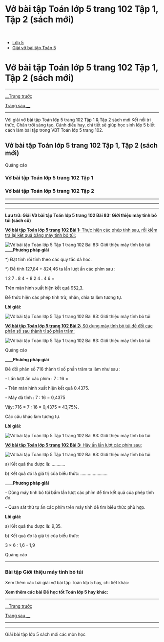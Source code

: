 # Vở bài tập Toán lớp 5 trang 102 Tập 1, Tập 2 (sách mới)

﻿

  * [Lớp 5](https://vietjack.com/series/lop-5.jsp)
  * [Giải vở bài tập Toán 5](https://vietjack.com/giai-vo-bai-tap-toan-5/index.jsp)



# Vở bài tập Toán lớp 5 trang 102 Tập 1, Tập 2 (sách mới)

* * *

[__Trang trước](https://vietjack.com/giai-vo-bai-tap-toan-5/bai-82-luyen-tap-chung.jsp)

[Trang sau __](https://vietjack.com/giai-vo-bai-tap-toan-5/bai-84-su-dung-may-tinh-bo-tui-de-giai-toan-ve-ti-so-phan-tram.jsp)

* * *

Với giải vở bài tập Toán lớp 5 trang 102 Tập 1 & Tập 2 sách mới Kết nối tri thức, Chân trời sáng tạo, Cánh diều hay, chi tiết sẽ giúp học sinh lớp 5 biết cách làm bài tập trong VBT Toán lớp 5 trang 102.

## Vở bài tập Toán lớp 5 trang 102 Tập 1, Tập 2 (sách mới)

Quảng cáo

### Vở bài tập Toán lớp 5 trang 102 Tập 1

### Vở bài tập Toán lớp 5 trang 102 Tập 2

* * *

* * *

* * *

**Lưu trữ: Giải Vở bài tập Toán lớp 5 trang 102 Bài 83: Giới thiệu máy tính bỏ túi (sách cũ)**

[**Vở bài tập Toán lớp 5 trang 102 Bài 1:** Thực hiện các phép tính sau, rồi kiểm tra lại kết quả bằng máy tính bỏ túi:](https://vietjack.com/giai-vo-bai-tap-toan-5/bai-1-trang-102-vbt-toan-5-tap-1.jsp)

![Vở bài tập Toán lớp 5 Tập 1 trang 102 Bài 83: Giới thiệu máy tính bỏ túi](https://vietjack.com/giai-vo-bai-tap-toan-5/images/bai-1-trang-102-vbt-toan-5-tap-1.PNG) ____**Phương pháp giải**

*) Đặt tính rồi tính theo các quy tắc đã hoc.

*) Để tính 127,84 + 824,46 ta lần lượt ấn các phím sau : 

1 2 7 . 8 4 + 8 2 4 . 4 6 =

Trên màn hình xuất hiện kết quả 952,3.

Để thức hiện các phép tính trừ, nhân, chia ta làm tương tự. 

**Lời giải:**

![Vở bài tập Toán lớp 5 Tập 1 trang 102 Bài 83: Giới thiệu máy tính bỏ túi](https://vietjack.com/giai-vo-bai-tap-toan-5/images/bai-1-trang-102-vbt-toan-5-tap-1-sua1.PNG)

[**Vở bài tập Toán lớp 5 trang 102 Bài 2:** Sử dụng máy tính bỏ túi để đổi các phân số sau thành tỉ số phần trăm:](https://vietjack.com/giai-vo-bai-tap-toan-5/bai-2-trang-102-vbt-toan-5-tap-1.jsp)

![Vở bài tập Toán lớp 5 Tập 1 trang 102 Bài 83: Giới thiệu máy tính bỏ túi](https://vietjack.com/giai-vo-bai-tap-toan-5/images/bai-2-trang-102-vbt-toan-5-tap-1.PNG)

Quảng cáo

____**Phương pháp giải**

Để đổi phân số 716 thành tỉ số phần trăm ta làm như sau :

\- Lần lượt ấn các phím : 7 : 16 = 

\- Trên màn hình xuất hiện kết quả 0.4375.

\- Máy đã tính : 7 : 16 = 0,4375

Vậy: 716 = 7 : 16 = 0,4375 = 43,75%.

Các câu khác làm tương tự.

**Lời giải:**

![Vở bài tập Toán lớp 5 Tập 1 trang 102 Bài 83: Giới thiệu máy tính bỏ túi](https://vietjack.com/giai-vo-bai-tap-toan-5/images/bai-2-trang-102-vbt-toan-5-tap-1-1.PNG)

[**Vở bài tập Toán lớp 5 trang 102 Bài 3:** Hãy ấn lần lượt các phím sau: ](https://vietjack.com/giai-vo-bai-tap-toan-5/bai-3-trang-102-vbt-toan-5-tap-1.jsp)

![Vở bài tập Toán lớp 5 Tập 1 trang 102 Bài 83: Giới thiệu máy tính bỏ túi](https://vietjack.com/giai-vo-bai-tap-toan-5/images/bai-3-trang-102-vbt-toan-5-tap-1.PNG)

a) Kết quả thu được là: …….....

b) Kết quả đó là giá trị của biểu thức: ………………….

____**Phương pháp giải**

\- Dùng máy tính bỏ túi bấm lần lượt các phím để tìm kết quả của phép tính đó.

\- Quan sát thứ tự ấn các phím trên máy tính để tìm biểu thức phù hợp.

**Lời giải:**

a) Kết quả thu được là: 9,35.

b) Kết quả đó là giá trị của biểu thức: 

3 × 6 : 1,6 – 1,9

Quảng cáo

* * *

### **Bài tập Giới thiệu máy tính bỏ túi**

Xem thêm các bài giải vở bài tập Toán lớp 5 hay, chi tiết khác:

**Xem thêm các bài Để học tốt Toán lớp 5 hay khác:**

* * *

[__Trang trước](https://vietjack.com/giai-vo-bai-tap-toan-5/bai-82-luyen-tap-chung.jsp)

[Trang sau __](https://vietjack.com/giai-vo-bai-tap-toan-5/bai-84-su-dung-may-tinh-bo-tui-de-giai-toan-ve-ti-so-phan-tram.jsp)

* * *

* * *

Giải bài tập lớp 5 sách mới các môn học
